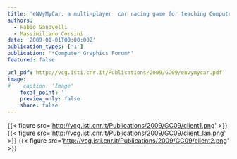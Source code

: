 ```yaml
---
title: 'eNVyMyCar: a multi-player  car racing game for teaching Computer Graphics'
authors:
  - Fabio Ganovelli
  - Massimiliano Corsini
date: '2009-01-01T00:00:00Z'
publication_types: ['1']
publication: '*Computer Graphics Forum*'
featured: false

url_pdf: http://vcg.isti.cnr.it/Publications/2009/GC09/envymycar.pdf
image:
#    caption: 'Image'
    focal_point: ''
    preview_only: false
    share: false
---
```

{{< figure src='http://vcg.isti.cnr.it/Publications/2009/GC09/client1.png' >}}
{{< figure src='http://vcg.isti.cnr.it/Publications/2009/GC09/client_lan.png' >}}
{{< figure src='http://vcg.isti.cnr.it/Publications/2009/GC09/client2.png' >}}
